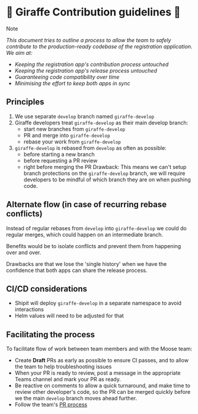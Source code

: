 # 🦒 Giraffe Contribution guidelines 🦒

> [!NOTE]
> _This document tries to outline a process to allow the team to safely contribute to the production-ready 
codebase of the registration application. We aim at:_
> - _Keeping the registration app's contribution process untouched_
> - _Keeping the registration app's release process untouched_
> - _Guaranteeing code compatibility over time_
> - _Minimising the effort to keep both apps in sync_

## Principles
1. We use separate `develop` branch named `giraffe-develop` 
1. Giraffe developers treat `giraffe-develop` as their main develop branch:
    - start new branches from `giraffe-develop`
    - PR and merge into `giraffe-develop`
    - rebase your work from `giraffe-develop`
1. `giraffe-develop` is rebased from `develop` as often as possible:
    - before starting a new branch
    - before requesting a PR review
    - right before merging the PR
Drawback: This means we can't setup branch protections on the `giraffe-develop` branch, we will require
developers to be mindful of which branch they are on when pushing code.

## Alternate flow (in case of recurring rebase conflicts)
  Instead of regular rebases from `develop` into `giraffe-develop` we could do regular merges, which 
  could happen on an intermediate branch.

  Benefits would be to isolate conflicts and prevent them from happening over and over.

  Drawbacks are that we lose the 'single history' when we have the confidence that both apps can share 
  the release process.

## CI/CD considerations
- Shipit will deploy `giraffe-develop` in a separate namespace to avoid interactions
- Helm values will need to be adjusted for that


## Facilitating the process
To facilitate flow of work between team members and with the Moose team:
- Create **Draft** PRs as early as possible to ensure CI passes, and to allow the team to help troubleshooting issues
- When your PR is ready to review, post a message in the appropriate Teams channel and mark your PR as ready.
- Be reactive on comments to allow a quick turnaround, and make time to review other developer's code, so the PR can be merged quickly before we the main `develop` branch moves ahead further.
- Follow the team's [PR process](./version_control/pull-request-review-process.md)